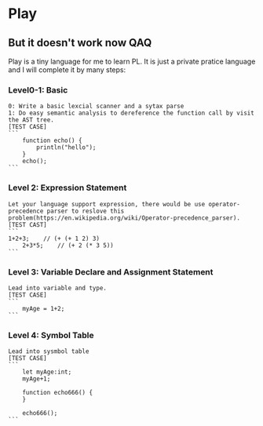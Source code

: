 
# Play
__But it doesn't work now__ QAQ
---
Play is a tiny language for me to learn PL. It is just a private pratice language and I will complete it by many steps:
### Level0-1: Basic
	0: Write a basic lexcial scanner and a sytax parse
    1: Do easy semantic analysis to dereference the function call by visit the AST tree.
    [TEST CASE]
	```
	    function echo() {
			println("hello");
        }
        echo();
    ``` 

### Level 2: Expression Statement
    Let your language support expression, there would be use operator-precedence parser to reslove this problem(https://en.wikipedia.org/wiki/Operator-precedence_parser).
    [TEST CAST]
    ```
	1+2+3;    // (+ (+ 1 2) 3)
        2+3*5;    // (+ 2 (* 3 5))
    ```

### Level 3: Variable Declare and Assignment Statement
	Lead into variable and type.
    [TEST CASE]
	```
		myAge = 1+2;
	```


### Level 4: Symbol Table
	Lead into sysmbol table
	[TEST CASE]    
	```
		let myAge:int;
		myAge+1;

		function echo666() {
		}

		echo666();
	```
